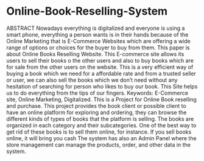 # Online-Book-Reselling-System
ABSTRACT 
Nowadays everything is digitalized and everyone is using a smart phone, everything a person wants is in their hands because of the Online Marketing that is E-Commerce Websites which are offering a wide range of options or choices for the buyer to buy from them. This paper is about Online Books Reselling Website. This E-commerce site allows its users to sell their books o the other users and also to buy books which are for sale from the other users on the website. This is a very efficient way of buying a book which we need for a affordable rate and from a trusted seller or user, we can also sell the books which we don’t need without any hesitation of searching for person who likes to buy our book. This Site helps us to do everything from the tips of our fingers. Keywords: E-Commerce site, Online Marketing, Digitalized.
       This is a Project for Online Book reselling and purchase. This project provides the book client or possible client to have an online platform for exploring and ordering, they can browse the different kinds of types of books that the platform is selling. The books are organized in each category and their subcategories. One of the best way to get rid of these books is to sell them online, for instance. If you sell books online, it will bring you cash The system has also an Admin Panel where the store management can manage the products, order, and other data in the system.
